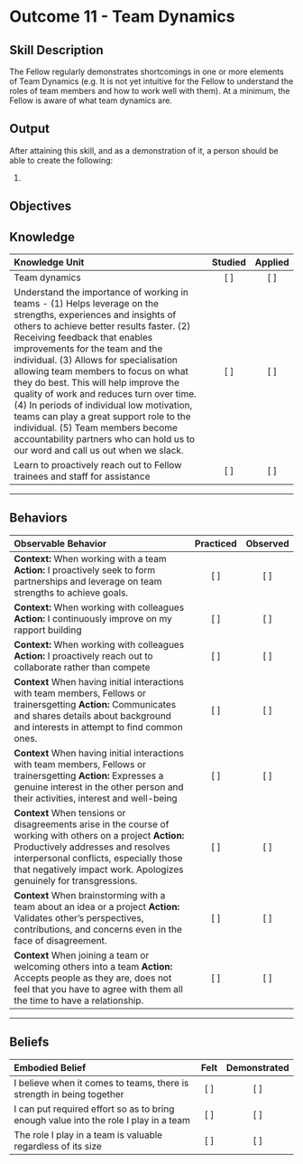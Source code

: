 # Outcome 11 - Team Dynamics

**Skill Description**
----------
The Fellow regularly demonstrates shortcomings in one or more elements of Team Dynamics (e.g. It is not yet intuitive for the Fellow to understand the roles of team members and how to work well with them). At a minimum, the Fellow is aware of what team dynamics are.


**Output**
----------
After attaining this skill, and as a demonstration of it, a person should be able to create the following:

1.


**Objectives**
----------

## **Knowledge**


| Knowledge Unit   |      Studied      | Applied |
|:-------------|:------------------:|:--------:|
| Team dynamics  | [ ] |    [ ] |
| Understand the importance of working in teams - (1) Helps leverage on the strengths, experiences and insights of others to achieve better results faster. (2) Receiving feedback that enables improvements for the team and the individual. (3) Allows for specialisation allowing team members to focus on what they do best. This will help improve the quality of work and reduces turn over time. (4) In periods of individual low motivation, teams can play a great support role to the individual. (5) Team members become accountability partners who can hold us to our word and call us out when we slack.  | [ ] |    [ ] |
| Learn to proactively reach out to Fellow trainees and staff for assistance  | [ ] |    [ ] |


----------


## **Behaviors**


| Observable Behavior   |      Practiced      | Observed |
|:-------------|:------------------:|:--------:|
| **Context:**  When working with a team **Action:** I proactively seek to form partnerships and leverage on team strengths to achieve goals. | [ ] |    [ ] |
| **Context:**  When working with colleagues **Action:** I continuously improve on my rapport building | [ ] |    [ ] |
| **Context:**  When working with colleagues **Action:** I proactively reach out to collaborate rather than compete | [ ] |    [ ] |
|**Context**  When having initial interactions with team members, Fellows or trainersgetting **Action:**   Communicates and  shares details about background and interests in attempt to find common ones.| [ ] |    [ ] |
|**Context**   When having initial interactions with team members, Fellows or trainersgetting **Action:** Expresses a genuine interest in the other person and their activities, interest and well-being | [ ] |    [ ] |
|**Context**   When tensions or disagreements arise in the course of working with others on a project **Action:** Productively addresses and resolves interpersonal conflicts, especially those that negatively impact work. Apologizes genuinely for transgressions. | [ ] |    [ ] |
|**Context**  When brainstorming with a team about an idea or a project **Action:** Validates other’s perspectives, contributions, and concerns even in the face of disagreement. | [ ] |    [ ] |
|**Context**  When joining a team or welcoming others into a team **Action:** Accepts people as they are, does not feel that you have to agree with them all the time to have a relationship. | [ ] |    [ ] |
----------


## **Beliefs**


| Embodied Belief   |      Felt      | Demonstrated |
|:-------------|:------------------:|:--------:|
| I believe when it comes to teams, there is strength in being together |   [ ]   |   [ ] |
| I can put required effort so as to bring enough value into the role I play in a team |   [ ]   |   [ ] |
| The role I play in a team is valuable regardless of its size |   [ ]   |   [ ] |
